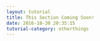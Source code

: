 ```yaml
---
layout: tutorial
title: This Section Coming Soon!
date: 2016-10-30 20:35:15
tutorial-category: otherthings
---
```

